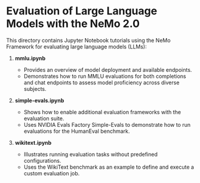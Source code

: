 Evaluation of Large Language Models with the NeMo 2.0
=====================================================

This directory contains Jupyter Notebook tutorials using the NeMo Framework for evaluating large language models (LLMs):

1. **mmlu.ipynb**
   - Provides an overview of model deployment and available endpoints.
   - Demonstrates how to run MMLU evaluations for both completions and chat endpoints to assess model proficiency across diverse subjects.


2. **simple-evals.ipynb**
   - Shows how to enable additional evaluation frameworks with the evaluation suite.
   - Uses NVIDIA Evals Factory Simple-Evals to demonstrate how to run evaluations for the HumanEval benchmark.

3. **wikitext.ipynb**
   - Illustrates running evaluation tasks without predefined configurations.
   - Uses the WikiText benchmark as an example to define and execute a custom evaluation job.
